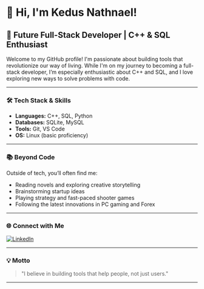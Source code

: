 # 👋 Hi, I'm Kedus Nathnael!

## 🚀 Future Full-Stack Developer | C++ & SQL Enthusiast

Welcome to my GitHub profile! I'm passionate about building tools that revolutionize our way of living. While I'm on my journey to becoming a full-stack developer, I’m especially enthusiastic about C++ and SQL, and I love exploring new ways to solve problems with code.

---

### 🛠️ Tech Stack & Skills
- **Languages:** C++, SQL, Python
- **Databases:** SQLite, MySQL
- **Tools:** Git, VS Code
- **OS:** Linux (basic proficiency)

---

### 📚 Beyond Code

Outside of tech, you’ll often find me:
- Reading novels and exploring creative storytelling
- Brainstorming startup ideas
- Playing strategy and fast-paced shooter games
- Following the latest innovations in PC gaming and Forex

---

### 🌐 Connect with Me

[![LinkedIn](https://img.shields.io/badge/LinkedIn-blue?logo=linkedin&logoColor=white)](https://www.linkedin.com/in/kedus-nathnael)

---

### 💡 Motto

> "I believe in building tools that help people, not just users."

---

<!--
*Let's connect and build something amazing together!*
-->

<!--
**Kedus-Nathnael/Kedus-Nathnael** is a ✨ _special_ ✨ repository because its `README.md` (this file) appears on your GitHub profile.


